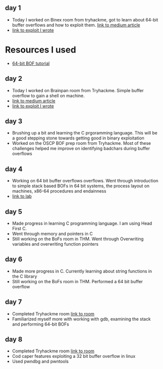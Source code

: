 ## day 1

- Today I worked on Binex room from tryhackme, got to learn about 64-bit buffer overflows and how to exploit them. [link to medium article](https://trevorsaudi.medium.com/binex-tryhackme-c07c3423186e)
- [link to exploit I wrote](./exploits/Binex_64bit.py)

# Resources I used

- [64-bit BOF tutorial](https://medium.com/@buff3r/basic-buffer-overflow-on-64-bit-architecture-3fb74bab3558)



## day 2

- Today I worked on Brainpan room from Tryhackme. Simple buffer overflow to gain a shell on machine.
- [link to medium article](https://trevorsaudi.medium.com/brainpan-tryhackme-ced123611c56)
- [link to exploit I wrote](./exploits/Brainpan_exploit.py)


## day 3

- Brushing up a bit and learning the C prgoramming language. This will be a good stepping stone towards getting good in binary exploitation
- Worked on the OSCP BOF prep room from Tryhackme. Most of these challenges helped me improve on identifying badchars during buffer overflows


## day 4

- Working on 64 bit buffer overflows overflows. Went through introduction to simple stack based BOFs in 64 bit systems, the process layout on machines, x86-64 procedures and endainness
- [link to lab](https://tryhackme.com/room/bof1)

## day 5

- Made progress in learning C programming language. I am using Head First C.
- Went through memory and pointers in C
- Still working on the BoFs room in THM. Went through Overwriting variables and overwriting function pointers

## day 6

- Made more progress in C. Currently learning about string functions in the C library
- Still working on the BoFs room in THM. Performed a 64 bit buffer overflow 

## day 7

- Completed Tryhackme room [link to room](https://tryhackme.com/room/bof1)
- Familiarized myself more with working with gdb, examining the stack and performing 64-bit BOFs

## day 8

- Completed Tryhackme room [link to room](https://tryhackme.com/room/thecodcaper)
- Cod caper features exploiting a 32 bit buffer overflow in linux
- Used pwndbg and pwntools
